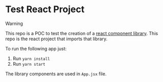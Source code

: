 # Test React Project

> [!WARNING]
> This repo is a POC to test the creation of a [react component library](https://github.com/alexdametto/test-react-library). This repo is the react project that imports that library.

To run the following app just:

1. Run `yarn install`
2. Run `yarn start`

The library components are used in `App.jsx` file.
